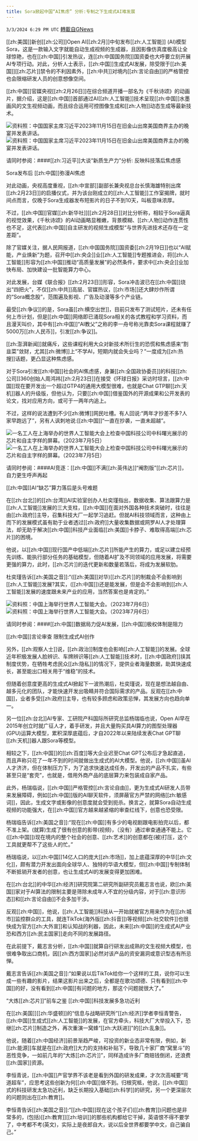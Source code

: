 ```yaml
---
title: Sora掀起中国“AI焦虑” 分析:专制之下生成式AI难发展
---
```

`3/3/2024 6:29 PM UTC` [轉載自GNews](https://gnews.org/articles/2361431)

[[zh:美国]]新创[[zh:公司]]Open AI[[zh:2月]]中旬发布[[zh:人工智能]] (AI)模型Sora，这是一款输入文字就能自动生成视频的生成器，且因影像仿真度极高让全球惊艳，也在[[zh:中国]]引发热议，连[[zh:中国国务院]]国资委也大呼要立刻开展AI专项行动。对此，分析人士表示，[[zh:中国]]生成式AI发展，除受限于[[zh:美国]][[zh:芯片]]禁令的不利因素外，[[zh:中共]]对境内[[zh:言论自由]]的严格管控也会限缩研发人员的创意想像空间。

[[zh:中国]]官媒央视[[zh:2月26日]]在综合频道开播一部名为《千秋诗颂》的动画片，据介绍，这是[[zh:中国]]首部通过AI[[zh:人工智能]]技术呈现[[zh:中国]]水墨画风的文生视频动画，而且综合运用可控图像生成和[[zh:人物]]动态生成等最新技术。

![资料照：中国国家主席习近平2023年11月15日在旧金山出席美国商界主办的晚宴并发表讲话。](https://gdb.voanews.com/01000000-c0a8-0242-d7b8-08dbe6ae6aba_w100_r1.jpg "资料照：中国国家主席习近平2023年11月15日在旧金山出席美国商界主办的晚宴并发表讲话。") ![资料照：中国国家主席习近平2023年11月15日在旧金山出席美国商界主办的晚宴并发表讲话。](https://gdb.voanews.com/01000000-c0a8-0242-d7b8-08dbe6ae6aba_w100_r1.jpg "资料照：中国国家主席习近平2023年11月15日在旧金山出席美国商界主办的晚宴并发表讲话。")

请同时参阅：####[[zh:习近平]]大谈“新质生产力”分析: 反映科技落后焦虑感

Sora发布后 [[zh:中国]]弥漫AI焦虑

对此动画，央视高度重视，[[zh:中宣部]]副部长兼央视总台长慎海雄特别出席[[zh:2月23日]]的启播仪式，并为该台刚成立的[[zh:人工智能]]工作室揭牌，就时间点而言，仅晚于Sora生成器发布短影片的日子不到10天，叫板意味浓厚。

不过，[[zh:中国]]官媒[[zh:新华社]][[zh:2月28日]]对比分析称，相较于Sora逼真的视觉效果，《千秋诗颂》的AI动画略显稚嫩，背景模糊、[[zh:人物]]动作连贯性也不足，这代表[[zh:中国]]自主研发的视频生成模型“与世界先进技术还存在一定差距”。

除了官媒关注，据人民网报道，[[zh:中国国务院]]国资委[[zh:2月19日]]也以“AI赋能，产业焕新”为题，召开中[[zh:央企]]业[[zh:人工智能]]专题推进会，将[[zh:人工智能]]形容为[[zh:中国]]推动“高质量发展”的必然条件，要求中[[zh:央企]]业加快布局、加快建设一批智能算力中心。

对此发展，台媒《联合报》[[zh:2月23日]]形容，Sora冲击波已在[[zh:中国]]烧出“四把火”，不仅[[zh:中共]]高层、官媒热议，[[zh:市场]]还大肆炒作所谓的“Sora概念股”，范围遍及影视、广告及动漫等多个产业链。

最受[[zh:争议]]的是，Sora虽[[zh:横空出世]]，目前只发布了测试短片，还未有任何上市计划，但是[[zh:中国]]网络即已涌现Sora相关的各式教程和学习资料，而且漫天叫价，其中有[[zh:中国]]“AI教父”之称的李一舟号称光靠卖Sora课程就赚了5000万[[zh:人民币]]，引发[[zh:争议]]。

[[zh:澎湃新闻]]就痛斥，这些课程利用大众对新技术所衍生的恐慌和焦虑感来“割韭菜”敛财，尤其[[zh:微博]]上“不学AI，短期内就会失业吗？”一度成为[[zh:热搜]]话题，更凸显这种焦虑感。

对于Sora引发[[zh:中国]]社会的AI焦虑感，身兼[[zh:全国政协委员]]的科技[[zh:公司]]360创始人周鸿祎[[zh:2月23日]]在接受《环球日报》采访时坦言，[[zh:中国]]现在要开发出一个超过GTP4的通用大模型很难，也就是Chat GTP聊[[zh:天机]]器人的升级版，但他认为，只要[[zh:中国]]借鉴国外的开源成果和公开发表的论文，找对应用方向，或可于一两年内追上。

不过，这样的说法遭到不少[[zh:微博]]网民吐槽。有人回说:“两年才抄差不多?人家早跑远了”，另有人讽刺地说:[[zh:中国]]“一直在抄袭，一直未超越”。

![一名工人在上海举办的世界人工智能大会上检查中国科技公司中科曙光展示的芯片和自主字样的屏幕。（2023年7月5日）](https://gdb.voanews.com/01000000-c0a8-0242-898e-08dbcf241953_cx8_cy20_cw81_w100_r1.jpg "一名工人在上海举办的世界人工智能大会上检查中国科技公司中科曙光展示的芯片和自主字样的屏幕。（2023年7月5日）") ![一名工人在上海举办的世界人工智能大会上检查中国科技公司中科曙光展示的芯片和自主字样的屏幕。（2023年7月5日）](https://gdb.voanews.com/01000000-c0a8-0242-898e-08dbcf241953_cx8_cy20_cw81_w100_r1.jpg "一名工人在上海举办的世界人工智能大会上检查中国科技公司中科曙光展示的芯片和自主字样的屏幕。（2023年7月5日）")

请同时参阅：####AI竞逐：[[zh:中国]]不满[[zh:英伟达]]“阉割版”[[zh:芯片]]，自力更生呼声再起

[[zh:中国]]AI“缺芯”算力落后是头号难题

在[[zh:台北]]的[[zh:台湾]]AI实验室创办人杜奕瑾指出，数据收集、算法跟算力是[[zh:人工智能]]发展的三大支柱，[[zh:中国]]在面对外国各种技术突破时，往往是由[[zh:政府]]主导，召集科技大厂一起学习追赶。但就AI科技领域而言，这种由上而下的发展模式虽有助于业者透过[[zh:政府]]大量收集数据或网罗AI人才处理算法，却无助于解决[[zh:中国]]科技产业面临[[zh:美国]]卡脖子、难取得高端[[zh:芯片]]的困境。

他说，以[[zh:中国]]现行国产中低端[[zh:芯片]]所能产生的算力，或足以建立经预先训练、能执行部分任务的基础模型，但随着AI扩及不同领域的应用发展，将需要更强的算力，此时，[[zh:芯片]]的迭代更新和数量若落后，将成为发展软肋。

杜奕瑾告诉[[zh:美国之音]]:“([[zh:美国]]对华)[[zh:芯片]]的制裁会不会影响到[[zh:人工智能]]发展?其实，([[zh:中国]])还是能发展，但是会不会影响到[[zh:人工智能]]发展的速度跟未来产业的应用，当然答案也是肯定的。”

![资料照：中国上海举行世界人工智能大会。（2023年7月6日）](https://gdb.voanews.com/01000000-0a00-0242-7518-08db89fd7f9c_cx4_cy1_cw93_w100_r1.jpg "资料照：中国上海举行世界人工智能大会。（2023年7月6日）") ![资料照：中国上海举行世界人工智能大会。（2023年7月6日）](https://gdb.voanews.com/01000000-0a00-0242-7518-08db89fd7f9c_cx4_cy1_cw93_w100_r1.jpg "资料照：中国上海举行世界人工智能大会。（2023年7月6日）")

请同时参阅：####[[zh:中国]]数据局力促AI发展，[[zh:中国]]极权体制是阻力

[[zh:中国]]言论审查 限制生成式AI创作

另外，[[zh:观察人士]]说，[[zh:政治]]制度也会影响[[zh:人工智能]]的发展。全球近年积极发展人脸辨识、车牌辨识等[[zh:人工智能]]技术时，[[zh:中国政府]]挟其制度优势，在牺牲考虑民众[[zh:隐私]]的情况下，提供业者海量数据，助其快速成长，甚至能出口相关用于“维稳”的技术。

但随着创意度更高的生成式AI掀起下一波热潮后，杜奕瑾说，现在是想法越自由、越多元化的团队，才能快速开发出吸睛并符合国际需求的产品。反观在[[zh:中国]]，业者多受[[zh:政府]]主导，也有较多顾虑和政策忌惮，其发展方向也趋向单一。

另一位[[zh:台北]]AI专家、工研院产科国际所研究总监杨瑞临也说，Open AI早在2015年创立时就广征人才，着手研发，并且大量购买具AI算力的图型处理器(GPU)运算大模型，累积深厚底蕴后，才自2022年以来陆续发表Chat GPT聊[[zh:天机]]器人跟Sora等模型。

相较之下，[[zh:中国]]的[[zh:百度]]等大企业迟至Chat GPT公布后才急起直追，而且声称只花了一年不到的时间就做出生成式的AI大模型。他说，[[zh:中国]]虽AI人才济济，但在体制压力下，为了追求快速达成任务，开发出的产品不扎实，有些甚至只是“套壳”，也就是，借用外商产品的底层算力来包装成自家产品。

此外，杨瑞临说，[[zh:中国]]严格管控[[zh:言论自由]]，更为生成式AI研发人员带来发展障碍，例如[[zh:中国]]版的AI聊天软件，须屏蔽官方严禁的网络[[zh:敏感词]]，因此，生成文字或影像的创意度就会受到扼杀。换言之，就算Sora自动生成视频的功能强大，在[[zh:中国]]官方越来越紧缩的审查红线下，创意也恐受限。

杨瑞临告诉[[zh:美国之音]]:“现在[[zh:中国]]有多少的电视剧跟电影拍完以后，都不准上架。(就算)生成了很有创意的影带(视频)，（没有）通过审查通通不能上。它([[zh:中国]])现在境内的整个社会的创意、[[zh:艺术]]的创意都在(被)打压，这个工具就更帮不了这些人的忙。”

杨瑞临说，以[[zh:中国]]14亿人口的庞大[[zh:市场]]，加上底蕴深厚的中华[[zh:文化]]，颇有潜力开发出面向全球华人、独特的华语大模型，但[[zh:中国]]专制体制不断抵销开发者的创意，也让生成式AI的发展变得更加困难。

在[[zh:台北]]的中华[[zh:经济]]研究院第二研究所副研究员戴志言也说，欧[[zh:美国]]家对于AI算法的限制主要是筛除未成年人不宜的分级内容，对于[[zh:意识形态]]和[[zh:言论自由]]不会多加干涉。

反观[[zh:中国]]，他说，[[zh:人工智能]]科技从一开始就被官方用来作为在[[zh:城市]]监控群众的工具，就连TikTok(海外版[[zh:抖音]])等视频[[zh:社交软件]]也很快成为官方[[zh:大外宣]]和认知战的利器，因此，未来[[zh:中国]]的生成式AI产业恐和西方[[zh:民主国家]]走向不同的发展路径。

在此前提下，戴志言分析，[[zh:中国]]就算自行研发出成熟的文生视频大模型，也很难争取出口商机，因[[zh:西方国家]]必然对该产品的资安漏洞或意识型态有所忌惮。

戴志言告诉[[zh:美国之音]]:“如果说以后TikTok给你一个这样的工具，说你可以生成一些有趣的影片，结果这影片出来之后，全都是在歌功颂德、只有看到[[zh:中国]]的好，没有看到[[zh:中国]]有问题的地方，那这个问题就很大了。”

“大炼[[zh:芯片]]”前车之鉴 [[zh:中国]]科技发展多急功近利

在[[zh:美国]][[zh:华盛顿]]的“信息与战略研究所”[[zh:经济]]学者李恒青警告，[[zh:中国]]生成式[[zh:人工智能]]的发展，在官方牵头，科技大厂大举投入下，恐继[[zh:芯片]]制造之外，再次重演一窝蜂“[[zh:大跃进]]”的[[zh:乱象]]。

他说，随着[[zh:中国经济]]前景渐趋严峻，可投资的新业态非常有限，例如，新[[zh:能源]]车就是在[[zh:政府]]大力的支持和补贴下，导致几十家厂商“窝里斗”的恶性竞争，一如前几年的“大炼[[zh:芯片]]”，同样造成许多厂商赔钱倒闭，还浪费[[zh:国家]]资源。

李恒青说，[[zh:中国]]产官学界不该老是看到外国的研发成果，才次次高喊要“弯道超车”，应思考这些创新为何[[zh:中国]]做不到。归根究柢，他说，[[zh:中国]]式的科技研发太急功近利，缺乏长期投入基础[[zh:科学]]的研究，另一个更深层次的问题则出在[[zh:教育]]。

李恒青告诉[[zh:美国之音]]:“[[zh:中国]]现在这个孩子们([[zh:教育]])问题也是非常多的，(包括)[[zh:教育]][[zh:培训]]的那些机构都给它干掉，英语恨不得不要学了，中考都不考(英文)，实际上是夜郎自大，说以后全世界都要学中文，自己骗自己。”
